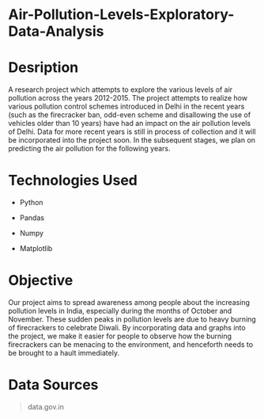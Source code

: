 # Air-Pollution-Levels-Exploratory-Data-Analysis

# Desription
A research project which attempts to explore the various levels of air pollution across the years 2012-2015. The project attempts to realize how various pollution control schemes introduced in Delhi in the recent years (such as the firecracker ban, odd-even scheme and disallowing the use of vehicles older than 10 years) have had an impact on the air pollution levels of Delhi. Data for more recent years is still in process of collection and it will be incorporated into the project soon. In the subsequent stages, we plan on predicting the air pollution for the following years. 

# Technologies Used
  
- Python

- Pandas 

- Numpy

- Matplotlib

# Objective

Our project aims to spread awareness among people about the increasing pollution levels in India, especially during the months of October and November.
These sudden peaks in pollution levels are due to heavy burning of firecrackers to celebrate Diwali. By incorporating data and graphs into the project, we make it easier for people to observe how the burning firecrackers can be menacing to the environment, and henceforth needs to be brought to a hault immediately.

# Data Sources

> data.gov.in  

